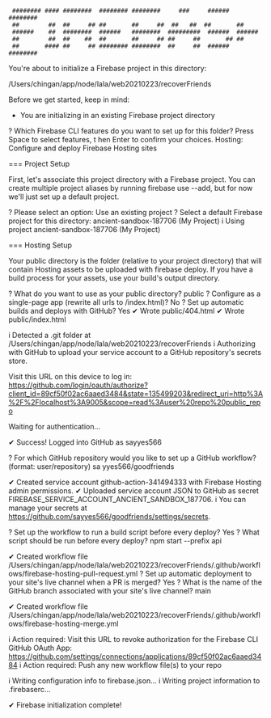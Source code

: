
     ######## #### ########  ######## ########     ###     ######  ########
     ##        ##  ##     ## ##       ##     ##  ##   ##  ##       ##
     ######    ##  ########  ######   ########  #########  ######  ######
     ##        ##  ##    ##  ##       ##     ## ##     ##       ## ##
     ##       #### ##     ## ######## ########  ##     ##  ######  ########

You're about to initialize a Firebase project in this directory:

  /Users/chingan/app/node/lala/web20210223/recoverFriends

Before we get started, keep in mind:

  * You are initializing in an existing Firebase project directory

? Which Firebase CLI features do you want to set up for this folder? Press Space to select features, t
hen Enter to confirm your choices. Hosting: Configure and deploy Firebase Hosting sites

=== Project Setup

First, let's associate this project directory with a Firebase project.
You can create multiple project aliases by running firebase use --add,
but for now we'll just set up a default project.

? Please select an option: Use an existing project
? Select a default Firebase project for this directory: ancient-sandbox-187706 (My Project)
i  Using project ancient-sandbox-187706 (My Project)

=== Hosting Setup

Your public directory is the folder (relative to your project directory) that
will contain Hosting assets to be uploaded with firebase deploy. If you
have a build process for your assets, use your build's output directory.

? What do you want to use as your public directory? public
? Configure as a single-page app (rewrite all urls to /index.html)? No
? Set up automatic builds and deploys with GitHub? Yes
✔  Wrote public/404.html
✔  Wrote public/index.html

i  Detected a .git folder at /Users/chingan/app/node/lala/web20210223/recoverFriends
i  Authorizing with GitHub to upload your service account to a GitHub repository's secrets store.

Visit this URL on this device to log in:
https://github.com/login/oauth/authorize?client_id=89cf50f02ac6aaed3484&state=135499203&redirect_uri=http%3A%2F%2Flocalhost%3A9005&scope=read%3Auser%20repo%20public_repo

Waiting for authentication...

✔  Success! Logged into GitHub as sayyes566

? For which GitHub repository would you like to set up a GitHub workflow? (format: user/repository) sa
yyes566/goodfriends

✔  Created service account github-action-341494333 with Firebase Hosting admin permissions.
✔  Uploaded service account JSON to GitHub as secret FIREBASE_SERVICE_ACCOUNT_ANCIENT_SANDBOX_187706.
i  You can manage your secrets at https://github.com/sayyes566/goodfriends/settings/secrets.

? Set up the workflow to run a build script before every deploy? Yes
? What script should be run before every deploy? npm start --prefix api

✔  Created workflow file /Users/chingan/app/node/lala/web20210223/recoverFriends/.github/workflows/firebase-hosting-pull-request.yml
? Set up automatic deployment to your site's live channel when a PR is merged? Yes
? What is the name of the GitHub branch associated with your site's live channel? main

✔  Created workflow file /Users/chingan/app/node/lala/web20210223/recoverFriends/.github/workflows/firebase-hosting-merge.yml

i  Action required: Visit this URL to revoke authorization for the Firebase CLI GitHub OAuth App:
https://github.com/settings/connections/applications/89cf50f02ac6aaed3484
i  Action required: Push any new workflow file(s) to your repo

i  Writing configuration info to firebase.json...
i  Writing project information to .firebaserc...

✔  Firebase initialization complete!
